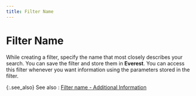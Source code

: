 ```yaml
---
title: Filter Name
---
```


# Filter Name


While creating a filter, specify the name that most closely describes your search. You can save the filter and store them in **Everest**. You can access this filter whenever you want information using the parameters stored in the filter.


{:.see_also}
See also
: [Filter name - Additional Information]({{site.wwe_chm}}/advanced-options/find-function/filter_name.html)
